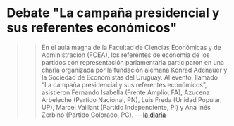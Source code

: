 # Debate "La campaña presidencial y sus referentes económicos"

> >  En el aula magna de la Facultad de Ciencias Económicas y de Administración (FCEA), los referentes de economía de los partidos con representación parlamentaria participaron en una charla organizada por la fundación alemana Konrad Adenauer y la Sociedad de Economistas del Uruguay. Al evento, llamado “La campaña presidencial y sus referentes económicos”, asistieron Fernando Isabella (Frente Amplio, FA), Azucena Arbeleche (Partido Nacional, PN), Luis Freda (Unidad Popular, UP), Marcel Vaillant (Partido Independiente, PI) y Ana Inés Zerbino (Partido Colorado, PC).                                                                                                                      — [la diaria](https://ladiaria.com.uy/articulo/2019/9/asesores-en-economia-participaron-en-un-intercambio-en-la-facultad-de-ciencias-economicas/) 

